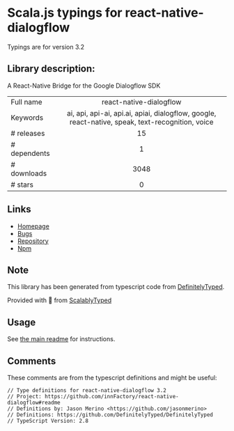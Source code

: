 
# Scala.js typings for react-native-dialogflow

Typings are for version 3.2

## Library description:
A React-Native Bridge for the Google Dialogflow SDK

|                    |                 |
| ------------------ | :-------------: |
| Full name          | react-native-dialogflow |
| Keywords           | ai, api, api-ai, api.ai, apiai, dialogflow, google, react-native, speak, text-recognition, voice |
| # releases         | 15 |
| # dependents       | 1 |
| # downloads        | 3048 |
| # stars            | 0 |

## Links
- [Homepage](https://github.com/innFactory/react-native-dialogflow#readme)
- [Bugs](https://github.com/innFactory/react-native-dialogflow/issues)
- [Repository](https://github.com/innFactory/react-native-dialogflow)
- [Npm](https://www.npmjs.com/package/react-native-dialogflow)
    


## Note
This library has been generated from typescript code from [DefinitelyTyped](https://definitelytyped.org).

Provided with :purple_heart: from [ScalablyTyped](https://github.com/oyvindberg/ScalablyTyped)

## Usage
See [the main readme](../../readme.md) for instructions.

## Comments

These comments are from the typescript definitions and might be useful:
```
// Type definitions for react-native-dialogflow 3.2
// Project: https://github.com/innFactory/react-native-dialogflow#readme
// Definitions by: Jason Merino <https://github.com/jasonmerino>
// Definitions: https://github.com/DefinitelyTyped/DefinitelyTyped
// TypeScript Version: 2.8

```

